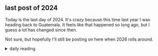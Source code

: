 ## last post of 2024

Today is the last day of 2024. It's crazy because this time last year I was heading back to Guatemala. It feels like that happened so long ago, but I guess a lot has changed since then.

Not sure, but hopefully I'll still be posting on here when 2026 rolls around.

<details markdown="1">
<summary>daily reading</summary>

| {{ page.date | date: "%B %-d, %Y" }} |
| :-------------: |
| [Josh. 3; Ps. 126–128; Isa. 63; Matt. 11]({% link _Bible/Bible-year-1.md %}) |
| [BC 8; HC 20-23; CD I: Art. 16-18]({% link _three_forms/three-forms-month-1.md %}) |
| [The Nicene Creed](https://threeforms.org/the-nicene-creed/) |

</details>